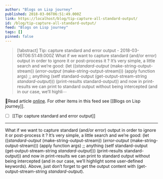 ```yaml
---
author: "Blogs on Lisp journey"
published: 2018-03-06T06:51:49.000Z
link: https://localhost/blog/tip-capture-all-standard-output/
id: /blog/tip-capture-all-standard-output/
feed: "Blogs on Lisp journey"
tags: []
pinned: false
---
```

> [!abstract] Tip: capture standard and error output - 2018-03-06T06:51:49.000Z
> What if we want to capture standard (and/or error) output in order to ignore it or post-process it ? It’s very simple, a little search and we’re good: (let ((*standard-output* (make-string-output-stream)) (*error-output* (make-string-output-stream))) (apply function args) ;; anything (setf standard-output (get-output-stream-string *standard-output*))) (print-results standard-output)) and now in print-results we can print to standard output without being intercepted (and in our case, we’ll highli⋯

🔗Read article [online](https://localhost/blog/tip-capture-all-standard-output/). For other items in this feed see [[Blogs on Lisp journey]].

- [ ] [[Tip꞉ capture standard and error output]]
- - -
What if we want to capture standard (and/or error) output in order to ignore it or post-process it ? It’s very simple, a little search and we’re good: (let ((*standard-output* (make-string-output-stream)) (*error-output* (make-string-output-stream))) (apply function args) ;; anything (setf standard-output (get-output-stream-string *standard-output*))) (print-results standard-output)) and now in print-results we can print to standard output without being intercepted (and in our case, we’ll highlight some user-defined keywords). Above, just don’t forget to get the output content with (get-output-stream-string *standard-output*).
